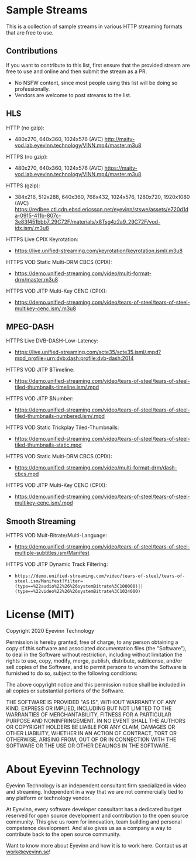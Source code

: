 # Sample Streams

This is a collection of sample streams in various HTTP streaming formats that are free to use.

## Contributions

If you want to contribute to this list, first ensure that the provided stream are free to use and online and then submit the stream as a PR.

- No NSFW content, since most people using this list will be doing so professionally.
- Vendors are welcome to post streams to the list.

## HLS

HTTP (no gzip):
- 480x270, 640x360, 1024x576 (AVC) http://maitv-vod.lab.eyevinn.technology/VINN.mp4/master.m3u8

HTTPS (no gzip):
- 480x270, 640x360, 1024x576 (AVC) https://maitv-vod.lab.eyevinn.technology/VINN.mp4/master.m3u8

HTTPS (gzip):
- 384x216, 512x288, 640x360, 768x432, 1024x576, 1280x720, 1920x1080 (AVC) https://redbee.ctl.cdn.ebsd.ericsson.net/eyevinn/stswe/assets/e720d1da-0915-411b-807c-3e83f451bbb7_29C72F/materials/x8Tsg4z2a9_29C72F/vod-idx.ism/.m3u8

HTTPS Live CPIX Keyrotation:
- https://live.unified-streaming.com/keyrotation/keyrotation.isml/.m3u8

HTTPS VOD Static Multi-DRM CBCS (CPIX):
- https://demo.unified-streaming.com/video/multi-format-drm/master.m3u8

HTTPS VOD JITP Multi-Key CENC (CPIX):
- https://demo.unified-streaming.com/video/tears-of-steel/tears-of-steel-multikey-cenc.ism/.m3u8

## MPEG-DASH
HTTPS Live DVB-DASH-Low-Latency:
- https://live.unified-streaming.com/scte35/scte35.isml/.mpd?mpd_profile=urn:dvb:dash:profile:dvb-dash:2014

HTTPS VOD JITP $Timeline:
- https://demo.unified-streaming.com/video/tears-of-steel/tears-of-steel-tiled-thumbnails-timeline.ism/.mpd

HTTPS VOD JITP $Number:
- https://demo.unified-streaming.com/video/tears-of-steel/tears-of-steel-tiled-thumbnails-numbered.ism/.mpd

HTTPS VOD Static Trickplay Tiled-Thumbnails:
- https://demo.unified-streaming.com/video/tears-of-steel/tears-of-steel-tiled-thumbnails-static.mpd

HTTPS VOD Static Multi-DRM CBCS (CPIX):
- https://demo.unified-streaming.com/video/multi-format-drm/dash-cbcs.mpd

HTTPS VOD JITP Multi-Key CENC (CPIX):
- https://demo.unified-streaming.com/video/tears-of-steel/tears-of-steel-multikey-cenc.ism/.mpd

## Smooth Streaming
HTTPS VOD Mult-Bitrate/Multi-Language:
- https://demo.unified-streaming.com/video/tears-of-steel/tears-of-steel-multiple-subtitles.ism/Manifest

HTTPS VOD JITP Dynamic Track Filtering:
- `https://demo.unified-streaming.com/video/tears-of-steel/tears-of-steel.ism/Manifest?filter=(type==%22audio%22%26%26systemBitrate%3C100000)||(type==%22video%22%26%26systemBitrate%3C1024000)`

# License (MIT)

Copyright 2020 Eyevinn Technology

Permission is hereby granted, free of charge, to any person obtaining a copy of this software and associated documentation files (the "Software"), to deal in the Software without restriction, including without limitation the rights to use, copy, modify, merge, publish, distribute, sublicense, and/or sell copies of the Software, and to permit persons to whom the Software is furnished to do so, subject to the following conditions:

The above copyright notice and this permission notice shall be included in all copies or substantial portions of the Software.

THE SOFTWARE IS PROVIDED "AS IS", WITHOUT WARRANTY OF ANY KIND, EXPRESS OR IMPLIED, INCLUDING BUT NOT LIMITED TO THE WARRANTIES OF MERCHANTABILITY, FITNESS FOR A PARTICULAR PURPOSE AND NONINFRINGEMENT. IN NO EVENT SHALL THE AUTHORS OR COPYRIGHT HOLDERS BE LIABLE FOR ANY CLAIM, DAMAGES OR OTHER LIABILITY, WHETHER IN AN ACTION OF CONTRACT, TORT OR OTHERWISE, ARISING FROM, OUT OF OR IN CONNECTION WITH THE SOFTWARE OR THE USE OR OTHER DEALINGS IN THE SOFTWARE.

# About Eyevinn Technology

Eyevinn Technology is an independent consultant firm specialized in video and streaming. Independent in a way that we are not commercially tied to any platform or technology vendor.

At Eyevinn, every software developer consultant has a dedicated budget reserved for open source development and contribution to the open source community. This give us room for innovation, team building and personal competence development. And also gives us as a company a way to contribute back to the open source community.

Want to know more about Eyevinn and how it is to work here. Contact us at work@eyevinn.se!
